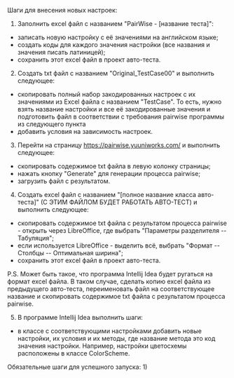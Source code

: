 Шаги для внесения новых настроек:
1) Заполнить excel файл с названием "PairWise - [название теста]":
- записать новую настройку с её значениями на английском языке;
- создать коды для каждого значения настройки (все названия и значения писать латиницей);
- сохранить этот excel файл в проект авто-теста.

2) Создать txt файл с названием "Original_TestCase00" и выполнить следующее:
* скопировать полный набор закодированных настроек с их значениями из Excel файла с названием "TestCase". То есть, нужно взять название настройки и все её закодированные значения и подготовить файл в соответствии с требования pairwise программы из следующего пункта
* добавить условия на зависимость настроек.

3) Перейти на страницу https://pairwise.yuuniworks.com/ и выполнить следующее:
- скопировать содержимое txt файла в левую колонку страницы;
- нажать кнопку "Generate" для генерации процесса pairwise;
- загрузить файл с результатом.

4) Создать excel файл с названием "[полное название класса авто-теста]" (С ЭТИМ ФАЙЛОМ БУДЕТ РАБОТАТЬ АВТО-ТЕСТ) и выполнить следующее:
* скопировать содержимое txt файла с результатом процесса pairwise - открыть через LibreOffice, где выбрать "Параметры разделителя -- Табуляция";
* если используется LibreOffice - выделить всё, выбрать "Формат -- Столбцы -- Оптимальная ширина";
* сохранить этот excel файл в проект авто-теста.

P.S. Может быть такое, что программа Intellij Idea будет ругаться на формат excel файла. В таком случае, сделать копию excel файла из предыдущего авто-теста, переименовать файл на соответствующее название и скопировать содержимое txt файла с результатом процесса pairwise.  

5) В программе Intellij Idea выполнить шаги:
- в классе с соответствующими настройками добавить новые настройки, их условия и их методы, где название метода это код значения настройки. Например, настройки цветосхемы расположены в классе ColorScheme.



Обязательные шаги для успешного запуска:
1) 